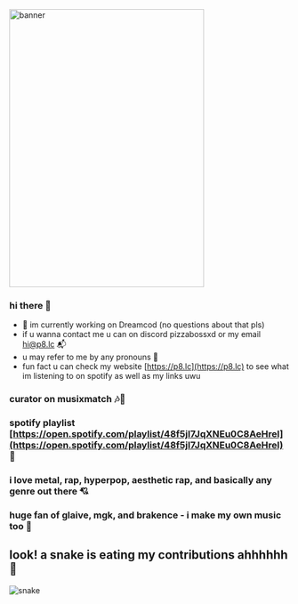 <img src="https://raw.githubusercontent.com/pizzabossxd/pizzabossxd/main/tgiewitwkt_2.jpeg" alt="banner" width="350" height="500" />

### hi there 👋

- 🔭 im currently working on Dreamcod (no questions about that pls)
- if u wanna contact me u can on discord pizzabossxd or my email [hi@p8.lc](mailto:hi@p8.lc) 📬
- u may refer to me by any pronouns 💜
- fun fact u can check my website [https://p8.lc](https://p8.lc) to see what im listening to on spotify as well as my links uwu
### curator on musixmatch 🎶📜
### spotify playlist [https://open.spotify.com/playlist/48f5jl7JqXNEu0C8AeHrel](https://open.spotify.com/playlist/48f5jl7JqXNEu0C8AeHrel) 🎵
### i love metal, rap, hyperpop, aesthetic rap, and basically any genre out there 💘
### huge fan of glaive, mgk, and brakence - i make my own music too 💜

## look! a snake is eating my contributions ahhhhhh 🐍
<picture>
  <source media="(prefers-color-scheme: dark)" srcset="https://github.com/pizzabossxd/pizzabossxd/blob/output/github-contribution-grid-snake-dark.svg" />
  <source media="(prefers-color-scheme: light)" srcset="https://github.com/pizzabossxd/pizzabossxd/blob/output/github-contribution-grid-snake.svg" />
  <img alt="snake" src="github-snake.svg" />
</picture>

